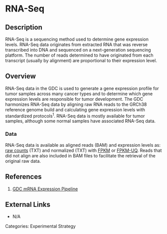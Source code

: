 # RNA-Seq #
## Description ##

RNA-Seq is a sequencing method used to determine gene expression levels. RNA-Seq data originates from extracted RNA that was reverse transcribed into DNA and sequenced on a next-generation sequencing platform. The number of reads determined to have originated from each transcript (usually by alignment) are proportional to their expression level.

## Overview ##

RNA-Seq data in the GDC is used to generate a gene expression profile for tumor samples across many cancer types and to determine which gene expression levels are responsible for tumor development. The GDC harmonizes RNA-Seq data by aligning raw RNA reads to the GRCh38 reference genome build and calculating gene expression levels with standardized protocols<sup>1</sup>. RNA-Seq data is mostly available for tumor samples, although some normal samples have associated RNA-Seq data.

### Data ###

RNA-Seq data is available as aligned reads (BAM) and expression levels as: [raw counts](HTSeq-Counts.md) (TXT) and normalized (TXT) with [FPKM](HTSeq-FPKM.md) or [FPKM-UQ](HTSeq-FPKM-UQ.md). Reads that did not align are also included in BAM files to facilitate the retrieval of the original raw data.   

## References ##
1. [GDC mRNA Expression Pipeline](https://docs.gdc.cancer.gov/Data/Bioinformatics_Pipelines/Expression_mRNA_Pipeline/)

## External Links ##
* N/A

Categories: Experimental Strategy
